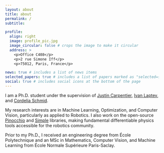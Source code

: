 ```yaml
---
layout: about
title: about
permalink: /
subtitle:

profile:
  align: right
  image: profile_pic.jpg
  image_circular: false # crops the image to make it circular
  address: >
    <p>Office C408</p>
    <p>2 rue Simone Iff</p>
    <p>75012, Paris, France</p>

news: true # includes a list of news items
selected_papers: true # includes a list of papers marked as "selected={true}"
social: true # includes social icons at the bottom of the page
---
```


I am a Ph.D. student under the supervision of [Justin Carpentier](https://jcarpent.github.io/), [Ivan Laptev](https://www.di.ens.fr/~laptev/), and [Cordelia Schmid](https://cordeliaschmid.github.io/).

My research interests are in Machine Learning, Optimization, and Computer Vision, particularly as applied to Robotics. I also work on the open-source [Pinocchio](https://github.com/stack-of-tasks/pinocchio) and [Simple](https://github.com/Simple-Robotics/Simple) libraries,  making fundamental differentiable physics tools accessible for the robotics community.

Prior to my Ph.D., I received an engineering degree from École Polytechnique and an MSc in Mathematics, Computer Vision, and Machine Learning from École Normale Supérieure Paris-Saclay.